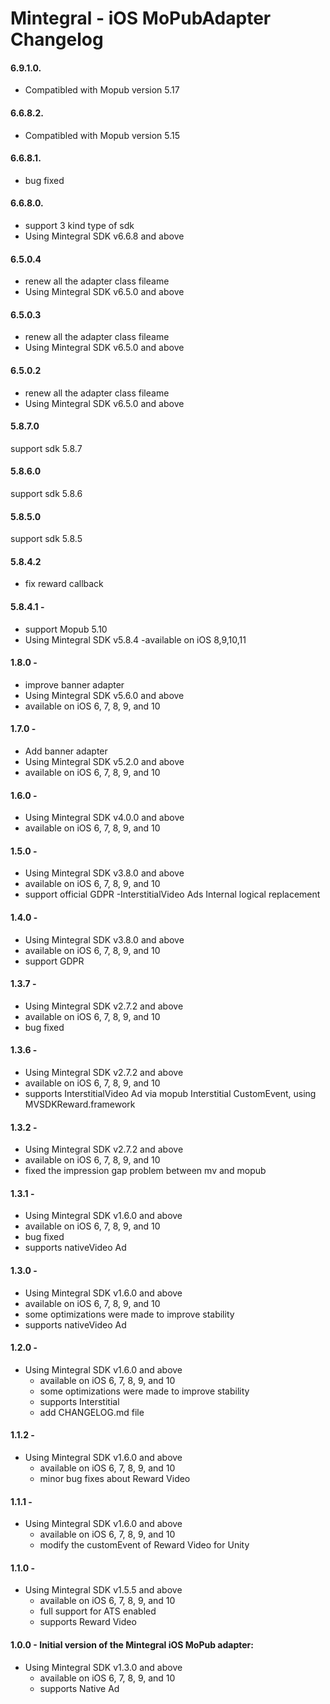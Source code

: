 # Mintegral - iOS MoPubAdapter Changelog

#### 6.9.1.0.
- Compatibled with Mopub version 5.17

#### 6.6.8.2.
- Compatibled with Mopub version 5.15

#### 6.6.8.1.
- bug fixed

#### 6.6.8.0.
- support 3 kind type of sdk
- Using Mintegral SDK v6.6.8 and above

#### 6.5.0.4
- renew all the adapter class fileame
- Using Mintegral SDK v6.5.0 and above
#### 6.5.0.3
- renew all the adapter class fileame
- Using Mintegral SDK v6.5.0 and above

#### 6.5.0.2
- renew all the adapter class fileame
- Using Mintegral SDK v6.5.0 and above

#### 5.8.7.0
support sdk 5.8.7

#### 5.8.6.0
support sdk 5.8.6

#### 5.8.5.0
support sdk 5.8.5

#### 5.8.4.2

- fix reward callback

#### 5.8.4.1 -

- support Mopub 5.10
- Using Mintegral SDK v5.8.4
-available on iOS 8,9,10,11

#### 1.8.0 -
- improve banner adapter
- Using Mintegral SDK v5.6.0 and above
- available on iOS 6, 7, 8, 9, and 10

#### 1.7.0 -
- Add banner adapter
- Using Mintegral SDK v5.2.0 and above
- available on iOS 6, 7, 8, 9, and 10

#### 1.6.0 -
- Using Mintegral SDK v4.0.0 and above
- available on iOS 6, 7, 8, 9, and 10

#### 1.5.0 -
- Using Mintegral SDK v3.8.0 and above
- available on iOS 6, 7, 8, 9, and 10
- support official GDPR
-InterstitialVideo Ads  Internal logical replacement

#### 1.4.0 -
- Using Mintegral SDK v3.8.0 and above
- available on iOS 6, 7, 8, 9, and 10
- support GDPR

#### 1.3.7 -
- Using Mintegral SDK v2.7.2 and above
- available on iOS 6, 7, 8, 9, and 10
- bug fixed

#### 1.3.6 -
- Using Mintegral SDK v2.7.2 and above
- available on iOS 6, 7, 8, 9, and 10
- supports InterstitialVideo Ad via mopub Interstitial CustomEvent, using  MVSDKReward.framework

#### 1.3.2 -
- Using Mintegral SDK v2.7.2 and above
- available on iOS 6, 7, 8, 9, and 10
- fixed the impression gap problem between mv and mopub

#### 1.3.1 -
- Using Mintegral SDK v1.6.0 and above
- available on iOS 6, 7, 8, 9, and 10
- bug fixed
- supports nativeVideo Ad

#### 1.3.0 -
- Using Mintegral SDK v1.6.0 and above
- available on iOS 6, 7, 8, 9, and 10
- some optimizations were made to improve stability
- supports nativeVideo Ad

#### 1.2.0 -
- Using Mintegral SDK v1.6.0 and above
    - available on iOS 6, 7, 8, 9, and 10
    - some optimizations were made to improve stability
    - supports Interstitial
    - add CHANGELOG.md file

#### 1.1.2 - 
- Using Mintegral SDK v1.6.0 and above
    - available on iOS 6, 7, 8, 9, and 10
    - minor bug fixes about Reward Video

#### 1.1.1 - 
- Using Mintegral SDK v1.6.0 and above
    - available on iOS 6, 7, 8, 9, and 10
    - modify the customEvent of Reward Video for Unity

#### 1.1.0 -
- Using Mintegral SDK v1.5.5 and above
    - available on iOS 6, 7, 8, 9, and 10
    - full support for ATS enabled
    - supports Reward Video

#### 1.0.0 - Initial version of the Mintegral iOS MoPub adapter:
- Using Mintegral SDK v1.3.0 and above
    - available on iOS 6, 7, 8, 9, and 10
    - supports Native Ad

